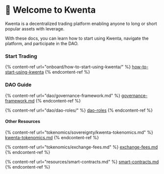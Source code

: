 # 🥂 Welcome to Kwenta

Kwenta is a decentralized trading platform enabling anyone to long or short popular assets with leverage.

With these docs, you can learn how to start using Kwenta, navigate the platform, and participate in the DAO. &#x20;

### Start Trading

{% content-ref url="onboard/how-to-start-using-kwenta/" %}
[how-to-start-using-kwenta](onboard/how-to-start-using-kwenta/)
{% endcontent-ref %}

### DAO Guide

{% content-ref url="dao/governance-framework.md" %}
[governance-framework.md](dao/governance-framework.md)
{% endcontent-ref %}

{% content-ref url="dao/dao-roles/" %}
[dao-roles](dao/dao-roles/)
{% endcontent-ref %}

#### Other Resources

{% content-ref url="tokenomics/sovereignty/kwenta-tokenomics.md" %}
[kwenta-tokenomics.md](tokenomics/sovereignty/kwenta-tokenomics.md)
{% endcontent-ref %}

{% content-ref url="tokenomics/exchange-fees.md" %}
[exchange-fees.md](tokenomics/exchange-fees.md)
{% endcontent-ref %}

{% content-ref url="resources/smart-contracts.md" %}
[smart-contracts.md](resources/smart-contracts.md)
{% endcontent-ref %}

